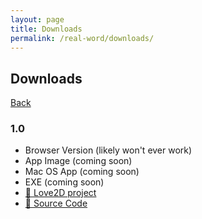 ```yaml
---
layout: page
title: Downloads
permalink: /real-word/downloads/
---
```


## Downloads
[Back](https://raythenoob.github.io/real-word/real-word/)

### 1.0
 - Browser Version (likely won't ever work)
 - App Image (coming soon)
 - Mac OS App (coming soon)
 - EXE (coming soon)
 - [📄 Love2D project](https://github.com/RayTheNoob/real-word/releases/download/release/real.word.love)
 - [📄 Source Code](https://github.com/RayTheNoob/real-word/archive/refs/tags/release.zip)
